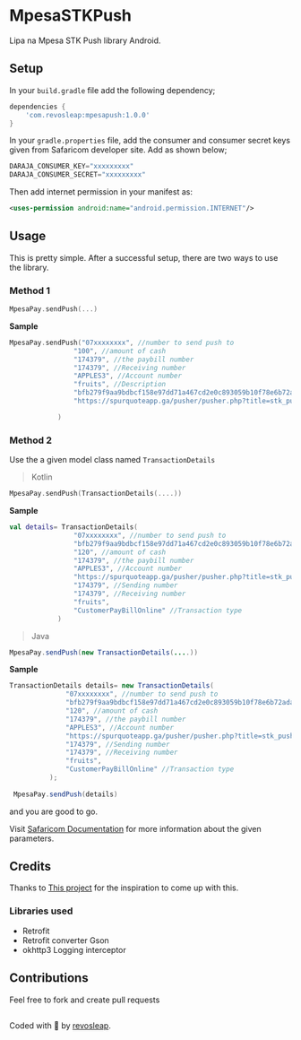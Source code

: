 # MpesaSTKPush
Lipa na Mpesa STK Push library Android. 
## Setup
In your `build.gradle` file add the following dependency;
```gradle
dependencies {
    'com.revosleap:mpesapush:1.0.0'
}
```
In your `gradle.properties` file, add the consumer and consumer secret keys given from Safaricom developer site.
Add as shown below;
```gradle
DARAJA_CONSUMER_KEY="xxxxxxxxx"
DARAJA_CONSUMER_SECRET="xxxxxxxxx"
```
Then add internet permission in your manifest as:
```xml
<uses-permission android:name="android.permission.INTERNET"/>
```
## Usage
This is pretty simple. After a successful setup, there are two ways to use the library.
### Method 1
```kotlin
MpesaPay.sendPush(...)
```
**Sample**
```kotlin
MpesaPay.sendPush("07xxxxxxxx", //number to send push to
                "100", //amount of cash
                "174379", //the paybill number
                "174379", //Receiving number
                "APPLES3", //Account number
                "fruits", //Description
                "bfb279f9aa9bdbcf158e97dd71a467cd2e0c893059b10f78e6b72ada1ed2c919", //passkey, provided by safaricom
                "https://spurquoteapp.ga/pusher/pusher.php?title=stk_push&message=result&push_type=individual&regId="// Your callback url

            )
```
### Method 2
Use the a given model class named `TransactionDetails`
>Kotlin
```kotlin
MpesaPay.sendPush(TransactionDetails(....))
```
**Sample**
```kotlin
val details= TransactionDetails(
                "07xxxxxxxx", //number to send push to
                "bfb279f9aa9bdbcf158e97dd71a467cd2e0c893059b10f78e6b72ada1ed2c919", //passkey, provided by safaricom
                "120", //amount of cash
                "174379", //the paybill number
                "APPLES3", //Account number
                "https://spurquoteapp.ga/pusher/pusher.php?title=stk_push&message=result&push_type=individual&regId=",
                "174379", //Sending number
                "174379", //Receiving number
                "fruits",
                "CustomerPayBillOnline" //Transaction type
            )
  ```
  >Java
  ```java
  MpesaPay.sendPush(new TransactionDetails(....))
  ```
  **Sample**
  ```java
  TransactionDetails details= new TransactionDetails(
                "07xxxxxxxx", //number to send push to
                "bfb279f9aa9bdbcf158e97dd71a467cd2e0c893059b10f78e6b72ada1ed2c919", //passkey, provided by safaricom
                "120", //amount of cash
                "174379", //the paybill number
                "APPLES3", //Account number
                "https://spurquoteapp.ga/pusher/pusher.php?title=stk_push&message=result&push_type=individual&regId=",
                "174379", //Sending number
                "174379", //Receiving number
                "fruits",
                "CustomerPayBillOnline" //Transaction type
            );
            
   MpesaPay.sendPush(details)
   ```
   and you are good to go. 
   
   Visit [Safaricom Documentation](https://developer.safaricom.co.ke/lipa-na-m-pesa-online/apis/post/stkpush/v1/processrequest)
   for more information about the given parameters.
   ## Credits
   Thanks to [This project](https://github.com/safaricom/LNMOnlineAndroidSample) for the inspiration to come up with this.
   ### Libraries used
   * Retrofit
   * Retrofit converter Gson
   * okhttp3 Logging interceptor
## Contributions
Feel free to fork and create pull requests

##
Coded with :blue_heart: by [revosleap](https://revosleap.com/).
   


